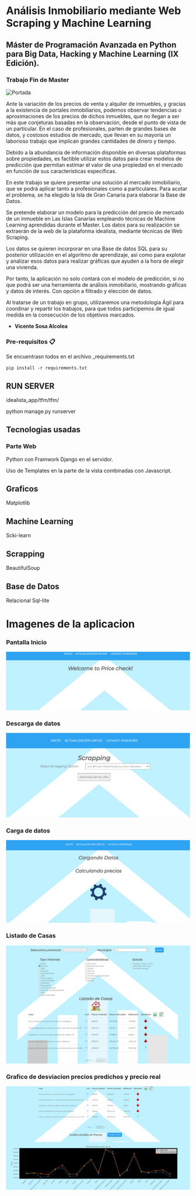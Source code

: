 # Análisis Inmobiliario mediante Web Scraping y Machine Learning

## Máster de Programación Avanzada en Python para Big Data, Hacking y Machine Learning (IX Edición).
### Trabajo Fin de Master

![Portada](Idealista\imgproject\Portada.png)

Ante la variación de los precios de venta y alquiler de inmuebles, y gracias a la existencia de portales inmobiliarios, podemos observar tendencias o aproximaciones de los precios de dichos inmuebles, que no llegan a ser más que conjeturas basadas en la observación, desde el punto de vista de un particular. En el caso de profesionales, parten de grandes bases de datos, y costosos estudios de mercado, que llevan en su mayoría un laborioso trabajo que implican grandes cantidades de dinero y tiempo.

Debido a la abundancia de información disponible en diversas plataformas sobre propiedades, es factible utilizar estos datos para crear modelos de predicción que permitan estimar el valor de una propiedad en el mercado en función de sus características específicas.

En este trabajo se quiere presentar una solución al mercado inmobiliario, que se podrá aplicar tanto a profesionales como a particulares. Para acotar el problema, se ha elegido la Isla de Gran Canaria para elaborar la Base de Datos.

Se pretende elaborar un modelo para la predicción del precio de mercado de un inmueble en Las Islas Canarias empleando técnicas de Machine Learning aprendidas durante el Master. Los datos para su realización se extraerán de la web de la plataforma idealista, mediante técnicas de Web Scraping.  

Los datos se quieren incorporar en una Base de datos SQL para su posterior utilización en el algoritmo de aprendizaje, así como para explotar y analizar esos datos para realizar gráficas que ayuden a la hora de elegir una vivienda.

Por tanto, la aplicación no solo contará con el modelo de predicción, si no que podrá ser una herramienta de análisis inmobiliario, mostrando gráficas y datos de interés. Con opción a filtrado y elección de datos.

Al tratarse de un trabajo en grupo, utilizaremos una metodología Ágil para coordinar y repartir los trabajos, para que todos participemos de igual medida en la consecución de los objetivos marcados.

* **Vicente Sosa Alcolea**

### Pre-requisitos 📋

Se encuentrasn todos en el archivo _requirements.txt

```
pip install -r requirements.txt
```
## RUN SERVER

idealista_app/tfm/tfm/

python manage.py runserver

## Tecnologias usadas

### Parte Web

Python con Framwork Django en el servidor.

Uso de Templates en la parte de la vista combinadas con Javascript.

## Graficos

Matplotlib

## Machine Learning 

Scki-learn

## Scrapping 

BeautifulSoup

## Base de Datos 

Relacional Sql-lite

# Imagenes de la aplicacion
### Pantalla Inicio

![Portada](imgproject\Portada.png)

### Descarga de datos 

![Portada](imgproject\scrapping.png)

### Carga de datos

![Portada](imgproject\descarga.png)

### Listado de Casas

![Portada](imgproject\listado.png)

### Grafico de desviacion precios predichos y precio real

![Portada](imgproject\graficos.png)
